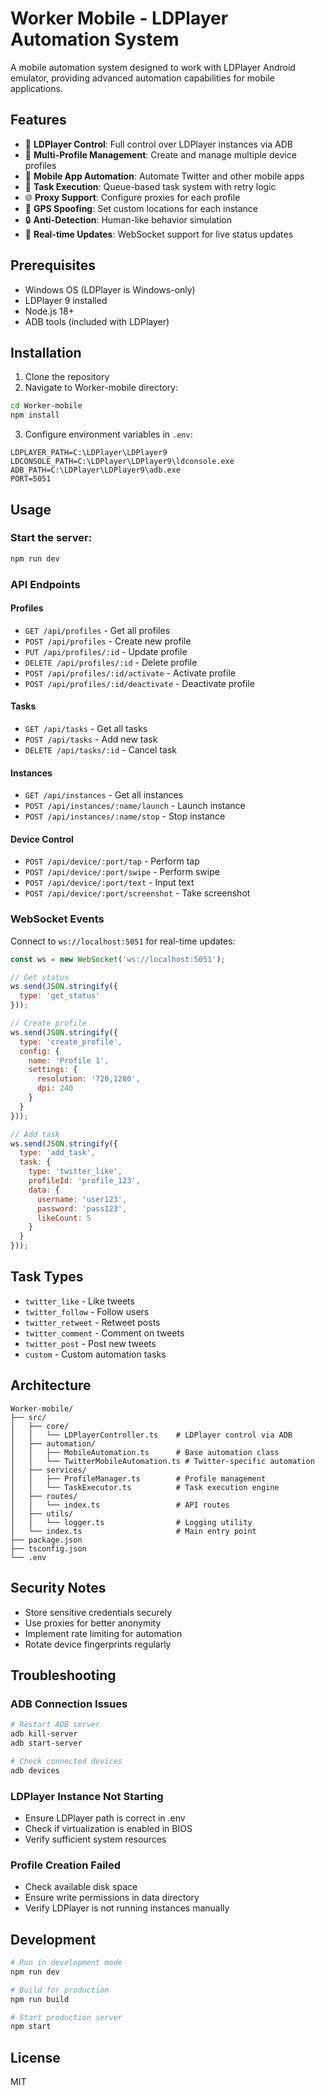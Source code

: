 # Worker Mobile - LDPlayer Automation System

A mobile automation system designed to work with LDPlayer Android emulator, providing advanced automation capabilities for mobile applications.

## Features

- 🤖 **LDPlayer Control**: Full control over LDPlayer instances via ADB
- 👤 **Multi-Profile Management**: Create and manage multiple device profiles
- 📱 **Mobile App Automation**: Automate Twitter and other mobile apps
- 🎯 **Task Execution**: Queue-based task system with retry logic
- 🌐 **Proxy Support**: Configure proxies for each profile
- 📍 **GPS Spoofing**: Set custom locations for each instance
- 🔒 **Anti-Detection**: Human-like behavior simulation
- 🔄 **Real-time Updates**: WebSocket support for live status updates

## Prerequisites

- Windows OS (LDPlayer is Windows-only)
- LDPlayer 9 installed
- Node.js 18+
- ADB tools (included with LDPlayer)

## Installation

1. Clone the repository
2. Navigate to Worker-mobile directory:
```bash
cd Worker-mobile
npm install
```

3. Configure environment variables in `.env`:
```env
LDPLAYER_PATH=C:\LDPlayer\LDPlayer9
LDCONSOLE_PATH=C:\LDPlayer\LDPlayer9\ldconsole.exe
ADB_PATH=C:\LDPlayer\LDPlayer9\adb.exe
PORT=5051
```

## Usage

### Start the server:
```bash
npm run dev
```

### API Endpoints

#### Profiles
- `GET /api/profiles` - Get all profiles
- `POST /api/profiles` - Create new profile
- `PUT /api/profiles/:id` - Update profile
- `DELETE /api/profiles/:id` - Delete profile
- `POST /api/profiles/:id/activate` - Activate profile
- `POST /api/profiles/:id/deactivate` - Deactivate profile

#### Tasks
- `GET /api/tasks` - Get all tasks
- `POST /api/tasks` - Add new task
- `DELETE /api/tasks/:id` - Cancel task

#### Instances
- `GET /api/instances` - Get all instances
- `POST /api/instances/:name/launch` - Launch instance
- `POST /api/instances/:name/stop` - Stop instance

#### Device Control
- `POST /api/device/:port/tap` - Perform tap
- `POST /api/device/:port/swipe` - Perform swipe
- `POST /api/device/:port/text` - Input text
- `POST /api/device/:port/screenshot` - Take screenshot

### WebSocket Events

Connect to `ws://localhost:5051` for real-time updates:

```javascript
const ws = new WebSocket('ws://localhost:5051');

// Get status
ws.send(JSON.stringify({
  type: 'get_status'
}));

// Create profile
ws.send(JSON.stringify({
  type: 'create_profile',
  config: {
    name: 'Profile 1',
    settings: {
      resolution: '720,1280',
      dpi: 240
    }
  }
}));

// Add task
ws.send(JSON.stringify({
  type: 'add_task',
  task: {
    type: 'twitter_like',
    profileId: 'profile_123',
    data: {
      username: 'user123',
      password: 'pass123',
      likeCount: 5
    }
  }
}));
```

## Task Types

- `twitter_like` - Like tweets
- `twitter_follow` - Follow users
- `twitter_retweet` - Retweet posts
- `twitter_comment` - Comment on tweets
- `twitter_post` - Post new tweets
- `custom` - Custom automation tasks

## Architecture

```
Worker-mobile/
├── src/
│   ├── core/
│   │   └── LDPlayerController.ts    # LDPlayer control via ADB
│   ├── automation/
│   │   ├── MobileAutomation.ts      # Base automation class
│   │   └── TwitterMobileAutomation.ts # Twitter-specific automation
│   ├── services/
│   │   ├── ProfileManager.ts        # Profile management
│   │   └── TaskExecutor.ts          # Task execution engine
│   ├── routes/
│   │   └── index.ts                 # API routes
│   ├── utils/
│   │   └── logger.ts                # Logging utility
│   └── index.ts                     # Main entry point
├── package.json
├── tsconfig.json
└── .env
```

## Security Notes

- Store sensitive credentials securely
- Use proxies for better anonymity
- Implement rate limiting for automation
- Rotate device fingerprints regularly

## Troubleshooting

### ADB Connection Issues
```bash
# Restart ADB server
adb kill-server
adb start-server

# Check connected devices
adb devices
```

### LDPlayer Instance Not Starting
- Ensure LDPlayer path is correct in .env
- Check if virtualization is enabled in BIOS
- Verify sufficient system resources

### Profile Creation Failed
- Check available disk space
- Ensure write permissions in data directory
- Verify LDPlayer is not running instances manually

## Development

```bash
# Run in development mode
npm run dev

# Build for production
npm run build

# Start production server
npm start
```

## License

MIT